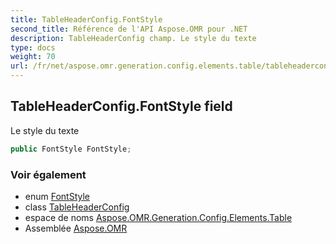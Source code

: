 ```yaml
---
title: TableHeaderConfig.FontStyle
second_title: Référence de l'API Aspose.OMR pour .NET
description: TableHeaderConfig champ. Le style du texte
type: docs
weight: 70
url: /fr/net/aspose.omr.generation.config.elements.table/tableheaderconfig/fontstyle/
---
```

## TableHeaderConfig.FontStyle field

Le style du texte

```csharp
public FontStyle FontStyle;
```

### Voir également

* enum [FontStyle](../../../aspose.omr.generation/fontstyle/)
* class [TableHeaderConfig](../)
* espace de noms [Aspose.OMR.Generation.Config.Elements.Table](../../tableheaderconfig/)
* Assemblée [Aspose.OMR](../../../)


